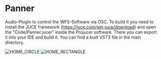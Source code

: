 # Panner
Audio-PlugIn to control the WFS-Software via OSC.
To build it you need to install the JUCE framework (https://juce.com/get-juce/download) and open the "Code/Panner.jucer" inside the Projucer software.
There you can export it into your IDE and build it.
You can find a built VST3 file in the main directory.

![HOME_CIRCLE](https://github.com/ChristianScheer97/Panner/assets/73604090/d0d0099c-a278-4fb0-a36c-16f017fba32a)
![HOME_RECTANGLE](https://github.com/ChristianScheer97/Panner/assets/73604090/e220f131-64e4-4af8-8f96-d91165f3d153)
